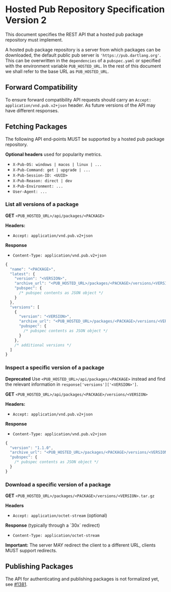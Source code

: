 Hosted Pub Repository Specification Version 2
=============================================

This document specifies the REST API that a hosted pub package repository must
implement.

A hosted pub package repository is a server from which packages can be
downloaded, the default public pub server is `'https://pub.dartlang.org'`.
This can be overwritten in the `dependencies` of a `pubspec.yaml` or specified
with the environment variable `PUB_HOSTED_URL`. In the rest of this document we
shall refer to the base URL as `PUB_HOSTED_URL`.

## Forward Compatibility
To ensure forward compatibility API requests should carry an
`Accept: application/vnd.pub.v2+json` header. As future versions of the API
may have different responses.

## Fetching Packages

The following API end-points MUST be supported by a hosted pub package
repository.

**Optional headers** used for popularity metrics.

* `X-Pub-OS: windows | macos | linux | ...`
* `X-Pub-Command: get | upgrade | ...`
* `X-Pub-Session-ID: <UUID>`
* `X-Pub-Reason: direct | dev`
* `X-Pub-Environment: ...`
* `User-Agent: ...`

### List all versions of a package

**GET** `<PUB_HOSTED_URL>/api/packages/<PACKAGE>`

**Headers:**
* `Accept: application/vnd.pub.v2+json`

**Response**
* `Content-Type: application/vnd.pub.v2+json`

```js
{
  "name": "<PACKAGE>",
  "latest": {
    "version": "<VERSION>",
    "archive_url": "<PUB_HOSTED_URL>/packages/<PACKAGE>/versions/<VERSION>.tar.gz",
    "pubspec": {
      /* pubspec contents as JSON object */
    }
  },
  "versions": [
    {
      "version": "<VERSION>",
      "archive_url": "<PUB_HOSTED_URL>/packages/<PACKAGE>/versions/<VERSION>.tar.gz",
      "pubspec": {
        /* pubspec contents as JSON object */
      }
    },
    /* additional versions */
  ]
}
```

### Inspect a specific version of a package

**Deprecated** Use `<PUB_HOSTED_URL>/api/packages/<PACKAGE>` instead and find
the relevant information in `response['versions']['<VERSION>']`.

**GET** `<PUB_HOSTED_URL>/api/packages/<PACKAGE>/versions/<VERSION>`

**Headers:**
* `Accept: application/vnd.pub.v2+json`

**Response**
* `Content-Type: application/vnd.pub.v2+json`

```js
{
  "version": "1.1.0",
  "archive_url": "<PUB_HOSTED_URL>/packages/<PACKAGE>/versions/<VERSION>.tar.gz",
  "pubspec": {
    /* pubspec contents as JSON object */
  }
}
```

### Download a specific version of a package

**GET** `<PUB_HOSTED_URL>/packages/<PACKAGE>/versions/<VERSION>.tar.gz`

**Headers**
* `Accept: application/octet-stream` (optional)

**Response** (typically through a ´30x` redirect)
* `Content-Type: application/octet-stream`

**Important:** The server MAY redirect the client to a different URL, clients
MUST support redirects.

## Publishing Packages

The API for authenticating and publishing packages is not formalized yet, see
[#1381](https://github.com/dart-lang/pub/issues/1381).
